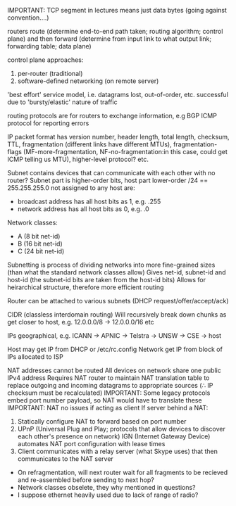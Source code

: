 <!-- SPDX-License-Identifier: zlib-acknowledgement -->

IMPORTANT: TCP segment in lectures means just data bytes (going against convention....)

routers route (determine end-to-end path taken; routing algorithm; control plane) and then
forward (determine from input link to what output link; forwarding table; data plane)

control plane approaches: 
1. per-router (traditional)
2. software-defined networking (on remote server)

'best effort' service model, i.e. datagrams lost, out-of-order, etc. successful
due to 'bursty/elastic' nature of traffic

routing protocols are for routers to exchange information, e.g BGP
ICMP protocol for reporting errors

IP packet format has version number, header length, total length, checksum,
TTL, fragmentation (different links have different MTUs), 
fragmentation-flags (MF-more-fragmentation, NF-no-fragmentation:in this case, could get ICMP telling us MTU),
higher-level protocol? etc. 

Subnet contains devices that can communicate with each other with no router?
Subnet part is higher-order bits, host part lower-order
/24 == 255.255.255.0
not assigned to any host are:
* broadcast address has all host bits as 1, e.g. .255
* network address has all host bits as 0, e.g. .0

Network classes:
* A (8 bit net-id)
* B (16 bit net-id)
* C (24 bit net-id)

Subnetting is process of dividing networks into more fine-grained sizes 
(than what the standard network classes allow)
Gives net-id, subnet-id and host-id (the subnet-id bits are taken from the host-id bits)
Allows for heirarchical structure, therefore more efficient routing

Router can be attached to various subnets (DHCP request/offer/accept/ack)

CIDR (classless interdomain routing)
Will recursively break down chunks as get closer to host, e.g. 12.0.0.0/8 -> 12.0.0.0/16 etc 

IPs geographical, e.g. ICANN -> APNIC -> Telstra -> UNSW -> CSE -> host

Host may get IP from DHCP or /etc/rc.config 
Network get IP from block of IPs allocated to ISP

NAT addresses cannot be routed
All devices on network share one public IPv4 address
Requires NAT router to maintain NAT translation table to replace outgoing and incoming datagrams to appropriate sources
(∴ IP checksum must be recalculated)
IMPORTANT: Some legacy protocols embed port number payload, so NAT would have to translate these
IMPORTANT: NAT no issues if acting as client
If server behind a NAT:
1. Statically configure NAT to forward based on port number
2. UPnP (Universal Plug and Play; protocols that allow devices to discover each other's presence on network) 
   IGN (Internet Gateway Device) automates NAT port configuration with lease times   
3. Client communicates with a relay server (what Skype uses) that then communicates to the NAT server 

* On refragmentation, will next router wait for all fragments to be recieved and re-assembled 
before sending to next hop?
* Network classes obselete, they why mentioned in questions?
* I suppose ethernet heavily used due to lack of range of radio?
